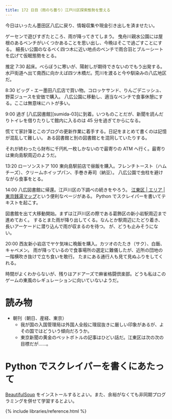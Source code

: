 ```yaml
---
title: 172 日目（雨のち曇り）江戸川区探索態勢を整える
---
```


今日はいったん墨田区八広に戻り、情報収集や現金引き出しを済ませたい。

ゲーセンで遊びすぎたところ、雨が降ってきてしまう。
曳舟川親水公園には屋根のあるベンチがいくつかあることを思い出し、今晩はそこで過ごすことにする。
細長い公園のなるべく四つ木に近い地点のベンチで雨合羽とブルーシートを広げて仮眠態勢をとる。

推定 7:30 起床。べらぼうに寒いが、陽射しが期待できないのでもう出発する。
水戸街道へ出て南西に向かえば四ツ木橋だ。荒川を渡ると今や馴染みの八広地区だ。

8:30 ビッグ・エー墨田八広店で買い物。コロッケサンド、りんごデニッシュ、野菜ジュースを安価で購入。
八広公園に移動し、適当なベンチで食事休憩にする。ここは無意味にハトが多い。

9:00 過ぎ [八広図書館][sumida-03]に到着。いつものことだが、新聞を読んだりトイレを借りたりして館内に入るのは 45 分を過ぎてからになる。

慌てて家計簿とこのブログの更新作業に着手する。日記をまとめて書くのは記憶が混乱して難しい。
ある図書館と別の図書館とを混同していたりする。

それが終わったら財布に千円札一枚しかないので最寄りの ATM へ行く。最寄りは東向島駅周辺のようだ。

13:20 ローソンストア 100 東向島駅前店で昼飯を購入。フレンチトースト（ハムチーズ）、クリームホイップパン、手巻き寿司（納豆）。
八広公園で虫柱を避けながら食事をとる。

14:00 八広図書館に帰還。江戸川区の下調べの続きをやろう。
[江東区 | エリア | 東京銭湯マップ](http://www.1010.or.jp/map/archives/area/%e6%b1%9f%e6%9d%b1%e5%8c%ba)という便利なページがある。
Python でスクレイパーを書いてテキストを起こす。

図書館を出て大移動開始。まずは江戸川区の際である葛飾区の新小岩駅周辺まで進めておく。
するとまた雨が降り出してくる。なんとか駅周辺にたどり着き、長いアーケードに潜り込んで雨が収まるのを待つ。
が、どうも止みそうにない。

20:00 西友新小岩店でヤケ気味に晩飯を購入。カツオのたたき（サク）、白飯、キャベメン。
雨が降っているので食事場所の選定に難儀したが、近所の団地の一階横吹き抜けで立ち食いを敢行。
たまにある通行人も見て見ぬふりをしてくれる。

時間がよくわからないが、残りはアドアーズで麻雀格闘倶楽部。どうも私はこのゲームの東風のレギュレーションに向いていないようだ。

# 読み物

* 朝刊（朝日、産経、東京）
  * 我が国の入国管理局は外国人全般に理屈抜きに厳しい印象があるが、よその国ではどういう傾向だろうか。
  * 東京新聞の黄金のペットボトルの記事はひどい話だ。江東区は次の次の目標だが……。

# Python でスクレイパーを書くにあたって

[BeautifulSoup][bs4] をインストールするとよい。また、余裕がなくても非同期プログラミングを併せて学習するとよい。

[bs4]: http://www.crummy.com/software/BeautifulSoup/bs4/
{% include libraries/reference.html %}
